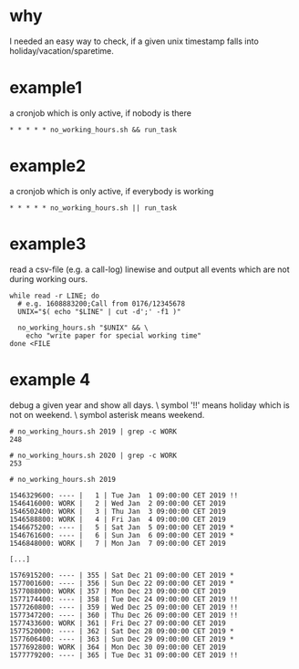 why
===

I needed an easy way to check, if a given unix timestamp falls into holiday/vacation/sparetime.


example1
========

a cronjob which is only active, if nobody is there

```
* * * * * no_working_hours.sh && run_task
```


example2
========

a cronjob which is only active, if everybody is working

```
* * * * * no_working_hours.sh || run_task
```


example3
========

read a csv-file (e.g. a call-log) linewise and output all events which are not during working ours.

```
while read -r LINE; do
  # e.g. 1608883200;Call from 0176/12345678
  UNIX="$( echo "$LINE" | cut -d';' -f1 )"

  no_working_hours.sh "$UNIX" && \
    echo "write paper for special working time"
done <FILE
```


example 4
=========

debug a given year and show all days. \\
symbol '!!' means holiday which is not on weekend. \\
symbol asterisk means weekend.

```
# no_working_hours.sh 2019 | grep -c WORK
248

# no_working_hours.sh 2020 | grep -c WORK
253

# no_working_hours.sh 2019

1546329600: ---- |   1 | Tue Jan  1 09:00:00 CET 2019 !!
1546416000: WORK |   2 | Wed Jan  2 09:00:00 CET 2019
1546502400: WORK |   3 | Thu Jan  3 09:00:00 CET 2019
1546588800: WORK |   4 | Fri Jan  4 09:00:00 CET 2019
1546675200: ---- |   5 | Sat Jan  5 09:00:00 CET 2019 *
1546761600: ---- |   6 | Sun Jan  6 09:00:00 CET 2019 *
1546848000: WORK |   7 | Mon Jan  7 09:00:00 CET 2019

[...]

1576915200: ---- | 355 | Sat Dec 21 09:00:00 CET 2019 *
1577001600: ---- | 356 | Sun Dec 22 09:00:00 CET 2019 *
1577088000: WORK | 357 | Mon Dec 23 09:00:00 CET 2019
1577174400: ---- | 358 | Tue Dec 24 09:00:00 CET 2019 !!
1577260800: ---- | 359 | Wed Dec 25 09:00:00 CET 2019 !!
1577347200: ---- | 360 | Thu Dec 26 09:00:00 CET 2019 !!
1577433600: WORK | 361 | Fri Dec 27 09:00:00 CET 2019
1577520000: ---- | 362 | Sat Dec 28 09:00:00 CET 2019 *
1577606400: ---- | 363 | Sun Dec 29 09:00:00 CET 2019 *
1577692800: WORK | 364 | Mon Dec 30 09:00:00 CET 2019
1577779200: ---- | 365 | Tue Dec 31 09:00:00 CET 2019 !!
```
